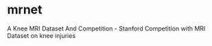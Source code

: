 # mrnet
A Knee MRI Dataset And Competition - Stanford Competition with MRI Dataset on knee injuries
